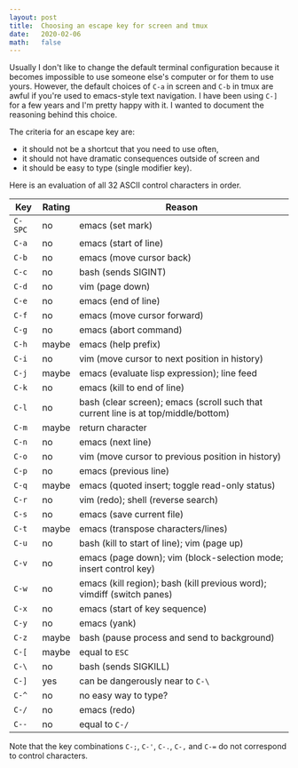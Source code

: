 ```yaml
---
layout: post
title:  Choosing an escape key for screen and tmux
date:   2020-02-06
math:   false
---
```


Usually I don't like to change the default terminal configuration because it becomes impossible to use someone else's computer or for them to use yours.
However, the default choices of `C-a` in screen and `C-b` in tmux are awful if you're used to emacs-style text navigation.
I have been using `C-]` for a few years and I'm pretty happy with it.
I wanted to document the reasoning behind this choice.

The criteria for an escape key are:
* it should not be a shortcut that you need to use often,
* it should not have dramatic consequences outside of screen and
* it should be easy to type (single modifier key).

Here is an evaluation of all 32 ASCII control characters in order.

Key | Rating | Reason
----|--------|-------
`C-SPC` | no | emacs (set mark)
`C-a` | no | emacs (start of line)
`C-b` | no | emacs (move cursor back)
`C-c` | no | bash (sends SIGINT)
`C-d` | no | vim (page down)
`C-e` | no | emacs (end of line)
`C-f` | no | emacs (move cursor forward)
`C-g` | no | emacs (abort command)
`C-h` | maybe | emacs (help prefix)
`C-i` | no | vim (move cursor to next position in history)
`C-j` | maybe | emacs (evaluate lisp expression); line feed
`C-k` | no | emacs (kill to end of line)
`C-l` | no | bash (clear screen); emacs (scroll such that current line is at top/middle/bottom)
`C-m` | maybe | return character
`C-n` | no | emacs (next line)
`C-o` | no | vim (move cursor to previous position in history)
`C-p` | no | emacs (previous line)
`C-q` | maybe | emacs (quoted insert; toggle read-only status)
`C-r` | no | vim (redo); shell (reverse search)
`C-s` | no | emacs (save current file)
`C-t` | maybe | emacs (transpose characters/lines)
`C-u` | no | bash (kill to start of line); vim (page up)
`C-v` | no | emacs (page down); vim (block-selection mode; insert control key)
`C-w` | no | emacs (kill region); bash (kill previous word); vimdiff (switch panes)
`C-x` | no | emacs (start of key sequence)
`C-y` | no | emacs (yank)
`C-z` | maybe | bash (pause process and send to background)
`C-[` | maybe | equal to `ESC`
`C-\` | no | bash (sends SIGKILL)
`C-]` | yes | can be dangerously near to `C-\`
`C-^` | no | no easy way to type?
`C-/` | no | emacs (redo)
`C--` | no | equal to `C-/`

Note that the key combinations `C-;`, `C-'`, `C-.`, `C-,` and `C-=` do not correspond to control characters.
